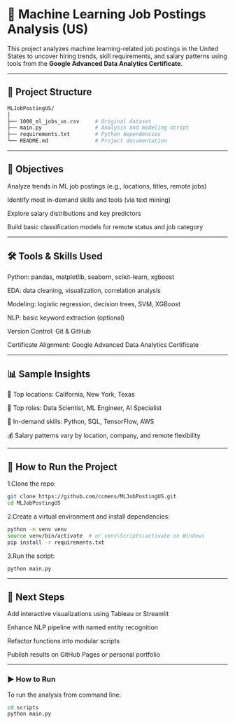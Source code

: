 # 📌 Machine Learning Job Postings Analysis (US)

This project analyzes machine learning-related job postings in the United States to uncover hiring trends, skill requirements, and salary patterns using tools from the **Google Advanced Data Analytics Certificate**.

---

## 📁 Project Structure

```bash
MLJobPostingUS/
│
├── 1000_ml_jobs_us.csv     # Original dataset
├── main.py                 # Analysis and modeling script
├── requirements.txt        # Python dependencies
└── README.md               # Project documentation
```

---
## 🎯 Objectives

Analyze trends in ML job postings (e.g., locations, titles, remote jobs)

Identify most in-demand skills and tools (via text mining)

Explore salary distributions and key predictors

Build basic classification models for remote status and job category

---

## 🛠️ Tools & Skills Used
Python: pandas, matplotlib, seaborn, scikit-learn, xgboost

EDA: data cleaning, visualization, correlation analysis

Modeling: logistic regression, decision trees, SVM, XGBoost

NLP: basic keyword extraction (optional)

Version Control: Git & GitHub

Certificate Alignment: Google Advanced Data Analytics Certificate

---

## 📊 Sample Insights
📍 Top locations: California, New York, Texas

💼 Top roles: Data Scientist, ML Engineer, AI Specialist

🧠 In-demand skills: Python, SQL, TensorFlow, AWS

💰 Salary patterns vary by location, company, and remote flexibility

---

## 🚀 How to Run the Project

1.Clone the repo:
```bash
git clone https://github.com/ccmens/MLJobPostingUS.git
cd MLJobPostingUS
```
2.Create a virtual environment and install dependencies:
```bash
python -m venv venv
source venv/bin/activate  # or venv\Scripts\activate on Windows
pip install -r requirements.txt
```
3.Run the script:
```bash
python main.py
```
---

## 📌 Next Steps
Add interactive visualizations using Tableau or Streamlit

Enhance NLP pipeline with named entity recognition

Refactor functions into modular scripts

Publish results on GitHub Pages or personal portfolio

---

### ▶️ How to Run
To run the analysis from command line:

```bash
cd scripts
python main.py
```
